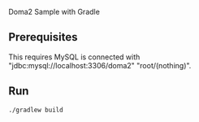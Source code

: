 Doma2 Sample with Gradle

## Prerequisites

This requires MySQL is connected with "jdbc:mysql://localhost:3306/doma2" "root/(nothing)".

## Run

```
./gradlew build
```